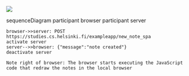 [![](https://mermaid.ink/img/pako:eNplUT1vAjEM_StWZuD2DEydOrSV6BgJuYm5i7hL0tgBKsR_b8Jd6UCW2O_Zz19XZaMjpRXTd6Fg6cVjn3EyAepLmMVbnzAIfOV4ZsrPRAVPDZ-ZJWy93c64ho_33ScMIol117EU54k3ljcDjezD0W8OvqMLTmkkTKkLdN6HKLTnhLMkWvEnFHpUauBsr2udpaKGq1ETMWNPRmmjmgjYTDXTGXWb0xw9qc3EW4vOvh8E4gEemp8D_TnAUqdmoAvZIj70IJV8xRPubPZJoG2yYiiQyWU83_nWBYMPd2eMFsf_Td4rt88Etaq95wm9q7e4NsKomjG1UarpMB-NMuFW47BI3P0Eq7TkQiuVY-kHpQ84cvVKcnW45YoLevsFhjmsBw?type=png)](https://mermaid.live/edit#pako:eNplUT1vAjEM_StWZuD2DEydOrSV6BgJuYm5i7hL0tgBKsR_b8Jd6UCW2O_Zz19XZaMjpRXTd6Fg6cVjn3EyAepLmMVbnzAIfOV4ZsrPRAVPDZ-ZJWy93c64ho_33ScMIol117EU54k3ljcDjezD0W8OvqMLTmkkTKkLdN6HKLTnhLMkWvEnFHpUauBsr2udpaKGq1ETMWNPRmmjmgjYTDXTGXWb0xw9qc3EW4vOvh8E4gEemp8D_TnAUqdmoAvZIj70IJV8xRPubPZJoG2yYiiQyWU83_nWBYMPd2eMFsf_Td4rt88Etaq95wm9q7e4NsKomjG1UarpMB-NMuFW47BI3P0Eq7TkQiuVY-kHpQ84cvVKcnW45YoLevsFhjmsBw)

sequenceDiagram
    participant browser
    participant server

    browser->>server: POST https://studies.cs.helsinki.fi/exampleapp/new_note_spa
    activate server
    server-->>browser: {"message":"note created"}
    deactivate server

    Note right of browser: The browser starts executing the JavaScript code that redraw the notes in the local browser